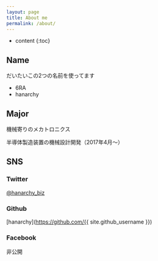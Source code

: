 ```yaml
---
layout: page
title: About me
permalink: /about/
---
```


* content
{:toc}

## Name
だいたいこの2つの名前を使ってます
- 6RA
- hanarchy

## Major
機械寄りのメカトロニクス

半導体製造装置の機械設計開発（2017年4月～）

## SNS
### Twitter
[@hanarchy_biz](https://twitter.com/hanarchy_biz)
### Github
[hanarchy](https://github.com/{{ site.github_username }})
### Facebook
非公開